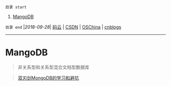 `目录 start`
 
1. [MangoDB](#mangodb)

`目录 end` |_2018-09-28_| [码云](https://gitee.com/gin9) | [CSDN](http://blog.csdn.net/kcp606) | [OSChina](https://my.oschina.net/kcp1104) | [cnblogs](http://www.cnblogs.com/kuangcp)
****************************************
# MangoDB
> 非关系型和关系型混合文档型数据库

> [双刃剑MongoDB的学习和避坑](https://segmentfault.com/a/1190000013589617)

